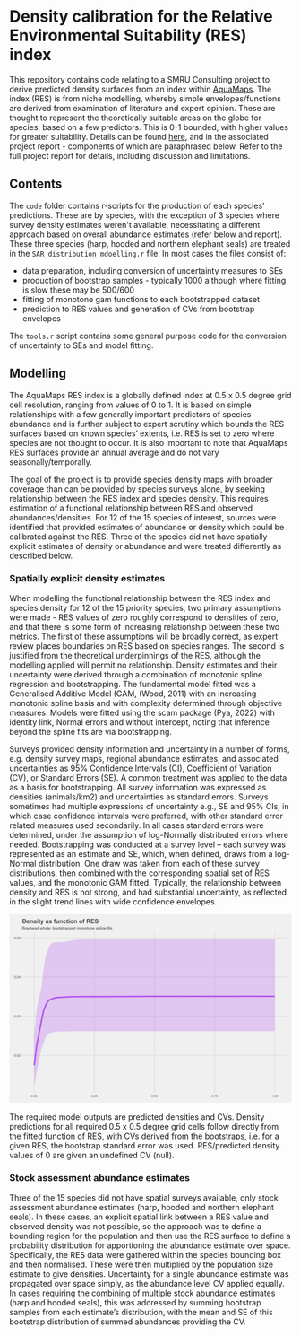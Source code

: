 # Density calibration for the Relative Environmental Suitability (RES) index

This repository contains code relating to a SMRU Consulting project to derive predicted density surfaces from an index within [AquaMaps](http://www.aquamaps.org/). The index (RES) is from niche modelling, whereby simple envelopes/functions are derived from examination of literature and expert opinion. These are thought to represent the theoretically suitable areas on the globe for species, based on a few predictors. This is 0-1 bounded, with higher values for greater suitability. Details can be found [here](https://web.archive.org/web/20130729235651/http://www.aquamaps.org/main/FB_Book_KReyes_AquaMaps_JG.pdf), and in the associated project report - components of which are paraphrased below. Refer to the full project report for details, including discussion and limitations.

## Contents

The `code` folder contains r-scripts for the production of each species' predictions. These are by species, with the exception of 3 species where survey density estimates weren't available, necessitating a different approach based on overall abundance estimates (refer below and report). These three species (harp, hooded and northern elephant seals) are treated in the `SAR_distribution mdoelling.r` file. In most cases the files consist of:

* data preparation, including conversion of uncertainty measures to SEs
* production of bootstrap samples - typically 1000 although where fitting is slow these may be 500/600
* fitting of monotone gam functions to each bootstrapped dataset
* prediction to RES values and generation of CVs from bootstrap envelopes

The `tools.r` script contains some general purpose code for the conversion of uncertainty to SEs and model fitting.

## Modelling 

The AquaMaps RES index is a globally defined index at 0.5 x 0.5 degree grid cell resolution, ranging from values of 0 to 1. It is based on simple relationships with a few generally important predictors of species abundance and is further subject to expert scrutiny which bounds the RES surfaces based on known species’ extents, i.e. RES is set to zero where species are not thought to occur. It is also important to note that AquaMaps RES surfaces provide an annual average and do not vary seasonally/temporally.

The goal of the project is to provide species density maps with broader coverage than can be provided by species surveys alone, by seeking relationship between the RES index and species density. This requires estimation of a functional relationship between RES and observed abundances/densities. For 12 of the 15 species of interest, sources were identified that provided estimates of abundance or density which could be calibrated against the RES. Three of the species did not have spatially explicit estimates of density or abundance and were treated differently as described below.

### Spatially explicit density estimates

When modelling the functional relationship between the RES index and species density for 12 of the 15 priority species, two primary assumptions were made - RES values of zero roughly correspond to densities of zero, and that there is some form of increasing relationship between these two metrics. The first of these assumptions will be broadly correct, as expert review places boundaries on RES based on species ranges. The second is justified from the theoretical underpinnings of the RES, although the modelling applied will permit no relationship. 
Density estimates and their uncertainty were derived through a combination of monotonic spline regression and bootstrapping. The fundamental model fitted was a Generalised Additive Model (GAM, (Wood, 2011) with an increasing monotonic spline basis and with complexity determined through objective measures. Models were fitted using the scam package (Pya, 2022) with identity link, Normal errors and without intercept, noting that inference beyond the spline fits are via bootstrapping. 

Surveys provided density information and uncertainty in a number of forms, e.g. density survey maps, regional abundance estimates, and associated uncertainties as 95% Confidence Intervals (CI), Coefficient of Variation (CV), or Standard Errors (SE). A common treatment was applied to the data as a basis for bootstrapping. All survey information was expressed as densities (animals/km2) and uncertainties as standard errors. Surveys sometimes had multiple expressions of uncertainty e.g., SE and 95% CIs, in which case confidence intervals were preferred, with other standard error related measures used secondarily. In all cases standard errors were determined, under the assumption of log-Normally distributed errors where needed.
Bootstrapping was conducted at a survey level – each survey was represented as an estimate and SE, which, when defined, draws from a log-Normal distribution. One draw was taken from each of these survey distributions, then combined with the corresponding spatial set of RES values, and the monotonic GAM fitted. Typically, the relationship between density and RES is not strong, and had substantial uncertainty, as reflected in the slight trend lines with wide confidence envelopes. 


![Example bootstrapped fits of density to RES for bowhead whales.](docs/images/bowhead_bootplot.png) 


The required model outputs are predicted densities and CVs. Density predictions for all required 0.5 x 0.5 degree grid cells follow directly from the fitted function of RES, with CVs derived from the bootstraps, i.e. for a given RES, the bootstrap standard error was used. RES/predicted density values of 0 are given an undefined CV (null).

### Stock assessment abundance estimates

Three of the 15 species did not have spatial surveys available, only stock assessment abundance estimates (harp, hooded and northern elephant seals). In these cases, an explicit spatial link between a RES value and observed density was not possible, so the approach was to define a bounding region for the population and then use the RES surface to define a probability distribution for apportioning the abundance estimate over space. Specifically, the RES data were gathered within the species bounding box and then normalised. These were then multiplied by the population size estimate to give densities. Uncertainty for a single abundance estimate was propagated over space simply, as the abundance level CV applied equally. In cases requiring the combining of multiple stock abundance estimates (harp and hooded seals), this was addressed by summing bootstrap samples from each estimate’s distribution, with the mean and SE of this bootstrap distribution of summed abundances providing the CV.
